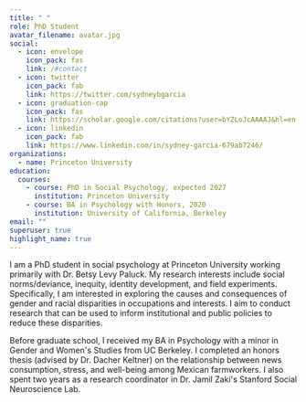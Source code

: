 ```yaml
---
title: " "
role: PhD Student
avatar_filename: avatar.jpg
social:
  - icon: envelope
    icon_pack: fas
    link: /#contact
  - icon: twitter
    icon_pack: fab
    link: https://twitter.com/sydneybgarcia
  - icon: graduation-cap
    icon_pack: fas
    link: https://scholar.google.com/citations?user=bYZLoJcAAAAJ&hl=en
  - icon: linkedin
    icon_pack: fab
    link: https://www.linkedin.com/in/sydney-garcia-679ab7246/
organizations:
  - name: Princeton University
education:
  courses:
    - course: PhD in Social Psychology, expected 2027
      institution: Princeton University
    - course: BA in Psychology with Honors, 2020
      institution: University of California, Berkeley
email: ""
superuser: true
highlight_name: true
---
```





I am a PhD student in social psychology at Princeton University working primarily with Dr. Betsy Levy Paluck. My research interests include social norms/deviance, inequity, identity development, and field experiments. Specifically, I am interested in exploring the causes and consequences of gender and racial disparities in occupations and interests. I aim to conduct research that can be used to inform institutional and public policies to reduce these disparities.

Before graduate school, I received my BA in Psychology with a minor in Gender and Women's Studies from UC Berkeley. I completed an honors thesis (advised by Dr. Dacher Keltner) on the relationship between news consumption, stress, and well-being among Mexican farmworkers. I also spent two years as a research coordinator in Dr. Jamil Zaki's Stanford Social Neuroscience Lab.